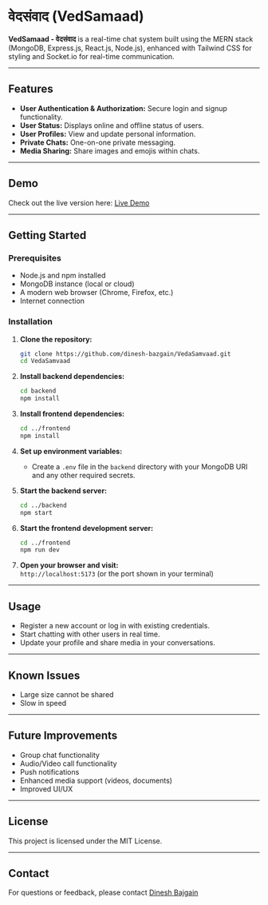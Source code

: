 # वेदसंवाद (VedSamaad)

**VedSamaad - वेदसंवाद** is a real-time chat system built using the MERN stack (MongoDB, Express.js, React.js, Node.js), enhanced with Tailwind CSS for styling and Socket.io for real-time communication.

---

## Features

- **User Authentication & Authorization:** Secure login and signup functionality.
- **User Status:** Displays online and offline status of users.
- **User Profiles:** View and update personal information.
- **Private Chats:** One-on-one private messaging.
- **Media Sharing:** Share images and emojis within chats.

---

## Demo

Check out the live version here: [Live Demo](https://vedasamvaad-frontend.onrender.com/)

---

## Getting Started

### Prerequisites

- Node.js and npm installed
- MongoDB instance (local or cloud)
- A modern web browser (Chrome, Firefox, etc.)
- Internet connection

### Installation

1. **Clone the repository:**

   ```sh
   git clone https://github.com/dinesh-bazgain/VedaSamvaad.git
   cd VedaSamvaad
   ```

2. **Install backend dependencies:**

   ```sh
   cd backend
   npm install
   ```

3. **Install frontend dependencies:**

   ```sh
   cd ../frontend
   npm install
   ```

4. **Set up environment variables:**

   - Create a `.env` file in the `backend` directory with your MongoDB URI and any other required secrets.

5. **Start the backend server:**

   ```sh
   cd ../backend
   npm start
   ```

6. **Start the frontend development server:**

   ```sh
   cd ../frontend
   npm run dev
   ```

7. **Open your browser and visit:**  
   `http://localhost:5173` (or the port shown in your terminal)

---

## Usage

- Register a new account or log in with existing credentials.
- Start chatting with other users in real time.
- Update your profile and share media in your conversations.

---

## Known Issues

- Large size cannot be shared
- Slow in speed

---

## Future Improvements

- Group chat functionality
- Audio/Video call functionality
- Push notifications
- Enhanced media support (videos, documents)
- Improved UI/UX

---

## License

This project is licensed under the MIT License.

---

## Contact

For questions or feedback, please contact [Dinesh Bajgain](mailto:dinesh.bazgain@gmail.com)
